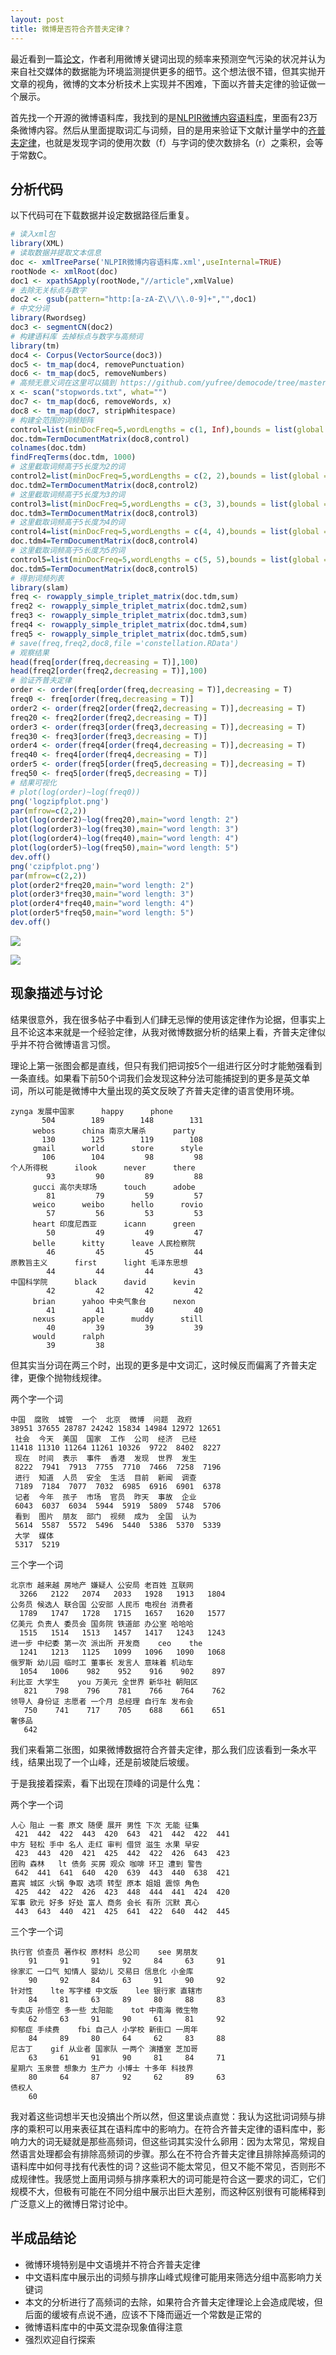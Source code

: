 ```yaml
---
layout: post
title: 微博是否符合齐普夫定律？
---
```


最近看到一篇[论文](http://www.jmir.org/2015/1/e22/)，作者利用微博关键词出现的频率来预测空气污染的状况并认为来自社交媒体的数据能为环境监测提供更多的细节。这个想法很不错，但其实抛开文章的视角，微博的文本分析技术上实现并不困难，下面以齐普夫定律的验证做一个展示。

首先找一个开源的微博语料库，我找到的是[NLPIR微博内容语料库](http://www.nlpir.org/?action-viewnews-itemid-231)，里面有23万条微博内容。然后从里面提取词汇与词频，目的是用来验证下文献计量学中的[齐普夫定律](http://zh.wikipedia.org/zh/%E9%BD%8A%E5%A4%AB%E5%AE%9A%E5%BE%8B)，也就是发现字词的使用次数（f）与字词的使次数排名（r）之乘积，会等于常数C。

## 分析代码

以下代码可在下载数据并设定数据路径后重复。

~~~ r
# 读入xml包
library(XML)
# 读取数据并提取文本信息
doc <- xmlTreeParse('NLPIR微博内容语料库.xml',useInternal=TRUE)
rootNode <- xmlRoot(doc)
doc1 <- xpathSApply(rootNode,"//article",xmlValue)
# 去除无关标点与数字
doc2 <- gsub(pattern="http:[a-zA-Z\\/\\.0-9]+","",doc1)
# 中文分词
library(Rwordseg)
doc3 <- segmentCN(doc2)
# 构建语料库 去掉标点与数字与高频词
library(tm)
doc4 <- Corpus(VectorSource(doc3))
doc5 <- tm_map(doc4, removePunctuation)
doc6 <- tm_map(doc5, removeNumbers)
# 高频无意义词在这里可以搞到 https://github.com/yufree/democode/tree/master/data
x <- scan("stopwords.txt", what="")
doc7 <- tm_map(doc6, removeWords, x)
doc8 <- tm_map(doc7, stripWhitespace)
# 构建全范围的词频矩阵
control=list(minDocFreq=5,wordLengths = c(1, Inf),bounds = list(global = c(5,Inf)),weighting = weightTf,encoding = 'UTF-8')
doc.tdm=TermDocumentMatrix(doc8,control)
colnames(doc.tdm)
findFreqTerms(doc.tdm, 1000)
# 这里截取词频高于5长度为2的词
control2=list(minDocFreq=5,wordLengths = c(2, 2),bounds = list(global = c(5,Inf)),weighting = weightTf,encoding = 'UTF-8')
doc.tdm2=TermDocumentMatrix(doc8,control2)
# 这里截取词频高于5长度为3的词
control3=list(minDocFreq=5,wordLengths = c(3, 3),bounds = list(global = c(5,Inf)),weighting = weightTf,encoding = 'UTF-8')
doc.tdm3=TermDocumentMatrix(doc8,control3)
# 这里截取词频高于5长度为4的词
control4=list(minDocFreq=5,wordLengths = c(4, 4),bounds = list(global = c(5,Inf)),weighting = weightTf,encoding = 'UTF-8')
doc.tdm4=TermDocumentMatrix(doc8,control4)
# 这里截取词频高于5长度为5的词
control5=list(minDocFreq=5,wordLengths = c(5, 5),bounds = list(global = c(5,Inf)),weighting = weightTf,encoding = 'UTF-8')
doc.tdm5=TermDocumentMatrix(doc8,control5)
# 得到词频列表
library(slam)
freq <- rowapply_simple_triplet_matrix(doc.tdm,sum)
freq2 <- rowapply_simple_triplet_matrix(doc.tdm2,sum)
freq3 <- rowapply_simple_triplet_matrix(doc.tdm3,sum)
freq4 <- rowapply_simple_triplet_matrix(doc.tdm4,sum)
freq5 <- rowapply_simple_triplet_matrix(doc.tdm5,sum)
# save(freq,freq2,doc8,file ='constellation.RData')
# 观察结果
head(freq[order(freq,decreasing = T)],100)
head(freq2[order(freq2,decreasing = T)],100)
# 验证齐普夫定律
order <- order(freq[order(freq,decreasing = T)],decreasing = T)
freq0 <- freq[order(freq,decreasing = T)]
order2 <- order(freq2[order(freq2,decreasing = T)],decreasing = T)
freq20 <- freq2[order(freq2,decreasing = T)]
order3 <- order(freq3[order(freq3,decreasing = T)],decreasing = T)
freq30 <- freq3[order(freq3,decreasing = T)]
order4 <- order(freq4[order(freq4,decreasing = T)],decreasing = T)
freq40 <- freq4[order(freq4,decreasing = T)]
order5 <- order(freq5[order(freq5,decreasing = T)],decreasing = T)
freq50 <- freq5[order(freq5,decreasing = T)]
# 结果可视化
# plot(log(order)~log(freq0))
png('logzipfplot.png')
par(mfrow=c(2,2))
plot(log(order2)~log(freq20),main="word length: 2")
plot(log(order3)~log(freq30),main="word length: 3")
plot(log(order4)~log(freq40),main="word length: 4")
plot(log(order5)~log(freq50),main="word length: 5")
dev.off()
png('czipfplot.png')
par(mfrow=c(2,2))
plot(order2*freq20,main="word length: 2")
plot(order3*freq30,main="word length: 3")
plot(order4*freq40,main="word length: 4")
plot(order5*freq50,main="word length: 5")
dev.off()
~~~

![](http://yufree.github.io/blogcn/figure/logzipfplot.png)

![](http://yufree.github.io/blogcn/figure/czipfplot.png)

## 现象描述与讨论

结果很意外，我在很多帖子中看到人们肆无忌惮的使用该定律作为论据，但事实上且不论这本来就是一个经验定律，从我对微博数据分析的结果上看，齐普夫定律似乎并不符合微博语言习惯。

理论上第一张图会都是直线，但只有我们把词按5个一组进行区分时才能勉强看到一条直线。如果看下前50个词我们会发现这种分法可能捕捉到的更多是英文单词，所以可能是微博中大量出现的英文反映了齐普夫定律的语言使用环境。

~~~
zynga 发展中国家      happy      phone 
       504        189        148        131 
     webos      china 南京大屠杀      party 
       130        125        119        108 
     gmail      world      store      style 
       106        104         98         98 
个人所得税      ilook      never      there 
        93         90         89         88 
     gucci 高尔夫球场      touch      adobe 
        81         79         59         57 
     weico      weibo      hello      rovio 
        57         56         53         53 
     heart 印度尼西亚      icann      green 
        50         49         49         47 
     belle      kitty      leave 人民检察院 
        46         45         45         44 
原教旨主义      first      light 毛泽东思想 
        44         44         44         43 
中国科学院      black      david      kevin 
        42         42         42         42 
     brian      yahoo 中央气象台      nexon 
        41         41         40         40 
     nexus      apple      muddy      still 
        40         39         39         39 
     would      ralph 
        39         38 
~~~

但其实当分词在两三个时，出现的更多是中文词汇，这时候反而偏离了齐普夫定律，更像个抛物线规律。

两个字一个词
~~~
中国  腐败  城管  一个  北京  微博  问题  政府 
38951 37655 28787 24242 15834 14984 12972 12651 
 社会  今天  美国  国家  工作  公司  经济  已经 
11418 11310 11264 11261 10326  9722  8402  8227 
 现在  时间  表示  事件  香港  发现  世界  发生 
 8222  7941  7913  7755  7710  7466  7258  7196 
 进行  知道  人员  安全  生活  目前  新闻  调查 
 7189  7184  7077  7032  6985  6916  6901  6378 
 记者  今年  孩子  市场  官员  昨天  事故  企业 
 6043  6037  6034  5944  5919  5809  5748  5706 
 看到  图片  朋友  部门  视频  成为  全国  认为 
 5614  5587  5572  5496  5440  5386  5370  5339 
 大学  媒体 
 5317  5219 
~~~

三个字一个词

~~~
北京市 越来越 房地产 嫌疑人 公安局 老百姓 互联网 
  3266   2122   2074   2033   1928   1913   1804 
公务员 候选人 联合国 公安部 人民币 电视台 消费者 
  1789   1747   1728   1715   1657   1620   1577 
亿美元 负责人 委员会 国务院 铁道部 办公室 哈哈哈 
  1515   1514   1513   1457   1417   1243   1243 
进一步 中纪委 第一次 派出所 开发商    ceo    the 
  1241   1213   1125   1099   1096   1090   1068 
俄罗斯 幼儿园 临时工 董事长 发言人 意味着 机动车 
  1054   1006    982    952    916    902    897 
利比亚 大学生    you 万美元 全世界 新华社 朝阳区 
   821    798    796    781    766    764    762 
领导人 身份证 志愿者 一个月 总经理 自行车 发布会 
   750    741    717    705    688    661    651 
奢侈品 
   642
~~~

我们来看第二张图，如果微博数据符合齐普夫定律，那么我们应该看到一条水平线，结果出现了一个山峰，还是前坡陡后坡缓。

于是我接着探索，看下出现在顶峰的词是什么鬼：

两个字一个词

~~~
人心 阻止 一套 原文 随便 展开 男性 下次 无能 征集 
 421  442  422  443  420  643  421  442  422  441 
中方 轻松 手中 名人 走红 审判 借贷 滋生 水果 早安 
 423  443  420  421  425  442  422  426  643  423 
团购 森林   lt 债务 买房 观众 咖啡 环卫 遭到 警告 
 642  441  641  640  420  639  443  440  638  421 
嘉宾 城区 火锅 争取 选项 转型 原本 姐姐 震惊 角色 
 425  442  422  426  423  448  444  441  424  420 
军事 欧元 好多 好处 富人 商务 会长 有所 沉默 真心 
 443  643  440  421  425  641  422  640  442  445 
~~~

三个字一个词

~~~
执行官 侦查员 著作权 原材料 总公司    see 男朋友 
    91     91     91     92     84     63     91 
徐家汇 一口气 知情人 婴幼儿 交易日 信息化 小金库 
    90     92     84     63     91     90     92 
针对性    lte 写字楼 中文版    lee 银行家 直辖市 
    84     81     63     89     80     88     83 
专卖店 孙悟空 多一些 太阳能    tot 中南海 微生物 
    62     63     91     90     61     81     92 
抑郁症 手续费    fbi 自己人 小学校 新街口 一周年 
    84     89     80     64     62     83     88 
尼古丁    gif 从业者 国家队 一两个 演播室 芝加哥 
    63     61     91     90     81     84     71 
星期六 玉泉营 想象力 生产力 小博士 十多年 科技界 
    80     64     87     92     62     89     63 
债权人 
    60 
~~~

我对着这些词想半天也没搞出个所以然，但这里谈点直觉：我认为这批词词频与排序的乘积可以用来表征其在语料库中的影响力。在符合齐普夫定律的语料库中，影响力大的词无疑就是那些高频词，但这些词其实没什么卵用：因为太常见，常规自然语言处理都会有排除高频词的步骤。那么在不符合齐普夫定律且排除掉高频词的语料库中如何寻找有代表性的词？这些词不能太常见，但又不能不常见，否则形不成规律性。我感觉上面用词频与排序乘积大的词可能是符合这一要求的词汇，它们规模不大，但极有可能在不同分组中展示出巨大差别，而这种区别很有可能稀释到广泛意义上的微博日常讨论中。

## 半成品结论

- 微博环境特别是中文语境并不符合齐普夫定律
- 中文语料库中展示出的词频与排序山峰式规律可能用来筛选分组中高影响力关键词
- 本文的分析进行了高频词的去除，如果符合齐普夫定律理论上会造成爬坡，但后面的缓坡有点说不通，应该不下降而逼近一个常数是正常的
- 微博语料库中的中英文混杂现象值得注意
- 强烈欢迎自行探索